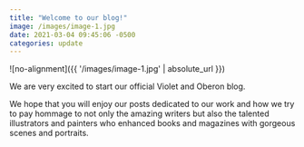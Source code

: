 ```yaml
---
title: "Welcome to our blog!"
image: /images/image-1.jpg
date: 2021-03-04 09:45:06 -0500
categories: update
---
```


![no-alignment]({{ '/images/image-1.jpg' | absolute_url }})

We are very excited to start our official Violet and Oberon blog.

We hope that you will enjoy our posts dedicated to our work and how we try to pay hommage to not only the amazing writers but also the talented illustrators and painters who enhanced books and magazines with gorgeous scenes and portraits.

